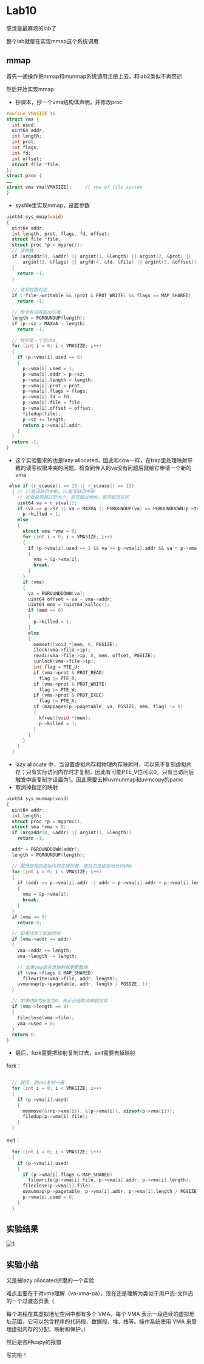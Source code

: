 # Lab10

感觉是最麻烦的lab了

整个lab就是在实现mmap这个系统调用

## mmap

首先一通操作把mmap和munmap系统调用注册上去，和lab2类似不再赘述

然后开始实现mmap

* 抄课本，抄一个vma结构体声明，并修改proc

~~~c
#define VMASIZE 16
struct vma {
  int used;
  uint64 addr;
  int length;
  int prot;
  int flags;
  int fd;
  int offset;
  struct file *file;
};
struct proc {
……
struct vma vma[VMASIZE];     // vma of file system
}
~~~

* sysfile里实现mmap，设置参数

~~~c
uint64 sys_mmap(void)
{
  uint64 addr;
  int length, prot, flags, fd, offset;
  struct file *file;
  struct proc *p = myproc();
  // 读参数
  if (argaddr(0, &addr) || argint(1, &length) || argint(2, &prot) ||
      argint(3, &flags) || argfd(4, &fd, &file) || argint(5, &offset))
  {
    return -1;
  }

  // 读写权限判定
  if (!file->writable && (prot & PROT_WRITE) && flags == MAP_SHARED)
    return -1;

  // 检测有没有超出长度
  length = PGROUNDUP(length);
  if (p->sz > MAXVA - length)
    return -1;

  // 找到第一个空vma
  for (int i = 0; i < VMASIZE; i++)
  {
    if (p->vma[i].used == 0)
    {
      p->vma[i].used = 1;
      p->vma[i].addr = p->sz;
      p->vma[i].length = length;
      p->vma[i].prot = prot;
      p->vma[i].flags = flags;
      p->vma[i].fd = fd;
      p->vma[i].file = file;
      p->vma[i].offset = offset;
      filedup(file);
      p->sz += length;
      return p->vma[i].addr;
    }
  }
  return -1;
}
~~~

* 这个实验要求的也是lazy allocated，因此和cow一样，在trap里处理映射导致的读写权限冲突的问题。检查到传入的va没有问题后就给它申请一个新的vma

~~~c
 else if (r_scause() == 13 || r_scause() == 15)
  { // 13是读缺页中断，15是写缺页中断
    // 检查是否超过页大小，是否超过地址，是否越页访问
    uint64 va = r_stval();
    if (va >= p->sz || va > MAXVA || PGROUNDUP(va) == PGROUNDDOWN(p->trapframe->sp))
      p->killed = 1;
    else
    {
      struct vma *vma = 0;
      for (int i = 0; i < VMASIZE; i++)
      {
        if (p->vma[i].used == 1 && va >= p->vma[i].addr && va < p->vma[i].addr + p->vma[i].length)
        {
          vma = &p->vma[i];
          break;
        }
      }
      if (vma)
      {
        va = PGROUNDDOWN(va);
        uint64 offset = va - vma->addr;
        uint64 mem = (uint64)kalloc();
        if (mem == 0)
        {
          p->killed = 1;
        }
        else
        {
          memset((void *)mem, 0, PGSIZE);
          ilock(vma->file->ip);
          readi(vma->file->ip, 0, mem, offset, PGSIZE);
          iunlock(vma->file->ip);
          int flag = PTE_U;
          if (vma->prot & PROT_READ)
            flag |= PTE_R;
          if (vma->prot & PROT_WRITE)
            flag |= PTE_W;
          if (vma->prot & PROT_EXEC)
            flag |= PTE_X;
          if (mappages(p->pagetable, va, PGSIZE, mem, flag) != 0)
          {
            kfree((void *)mem);
            p->killed = 1;
          }
        }
      }
    }
  }
~~~

* lazy allocate 中，当设置虚拟内存和物理内存映射时，可以先不复制虚拟内存；只有实际访问内存时才复制，因此有可能PTE_V位可以0，只有当访问后触发中断复制才设置为1。因此需要去掉uvmunmap和uvmcopy的panic
* 取消掉指定的映射

~~~c
uint64 sys_munmap(void)
{
  uint64 addr;
  int length;
  struct proc *p = myproc();
  struct vma *vma = 0;
  if (argaddr(0, &addr) || argint(1, &length))
    return -1;

  addr = PGROUNDDOWN(addr);
  length = PGROUNDUP(length);

  // 遍历进程的虚拟内存区域列表，查找包含给定地址的VMA
  for (int i = 0; i < VMASIZE; i++)
  {
    if (addr >= p->vma[i].addr || addr < p->vma[i].addr + p->vma[i].length)
    {
      vma = &p->vma[i];
      break;
    }
  }
  if (vma == 0)
    return 0;

  // 如果找到了起始地址
  if (vma->addr == addr)
  {
    vma->addr += length;
    vma->length -= length;

    // 如果vma是共享映射就更新数据
    if (vma->flags & MAP_SHARED)
      filewrite(vma->file, addr, length);
    uvmunmap(p->pagetable, addr, length / PGSIZE, 1);
  }

  // 如果VMA的长度为0，表示已经取消映射完毕
  if (vma->length == 0)
  {
    fileclose(vma->file);
    vma->used = 0;
  }
  return 0;
}
~~~

* 最后，fork需要把映射复制过去，exit需要去掉映射

fork：

~~~c

  // 遍历，把vma复制一遍
  for (int i = 0; i < VMASIZE; i++)
  {
    if (p->vma[i].used)
    {
      memmove(&(np->vma[i]), &(p->vma[i]), sizeof(p->vma[i]));
      filedup(p->vma[i].file);
    }
  }
~~~

exit：

~~~c
  for (int i = 0; i < VMASIZE; i++)
  {
    if (p->vma[i].used)
    {
      if (p->vma[i].flags & MAP_SHARED)
        filewrite(p->vma[i].file, p->vma[i].addr, p->vma[i].length);
      fileclose(p->vma[i].file);
      uvmunmap(p->pagetable, p->vma[i].addr, p->vma[i].length / PGSIZE, 1);
      p->vma[i].used = 0;
    }
  }
~~~

## 实验结果

![1](./img/lab10/1.png)

## 实验小结

又是被lazy allocated折磨的一个实验

难点主要在于对vma理解（va-vma-pa），现在还是理解为类似于用户态-文件态的一个过渡态页表（

每个进程在其虚拟地址空间中都有多个 VMA，每个 VMA 表示一段连续的虚拟地址范围，它可以包含程序的代码段、数据段、堆、栈等。操作系统使用 VMA 来管理虚拟内存的分配、映射和保护。）

然后是各种copy的报错

写完啦！
